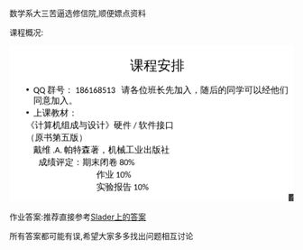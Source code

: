 数学系大三苦逼选修信院,顺便嫖点资料

课程概况:

![image-20200302143447560](img/readme/image-20200302143447560.png)

作业答案:推荐直接参考[Slader上的答案](https://www.slader.com/textbook/9780124077263-computer-organization-and-design-mips-edition-the-hardwaresoftware-interface-5th-edition/)

所有答案都可能有误,希望大家多多找出问题相互讨论